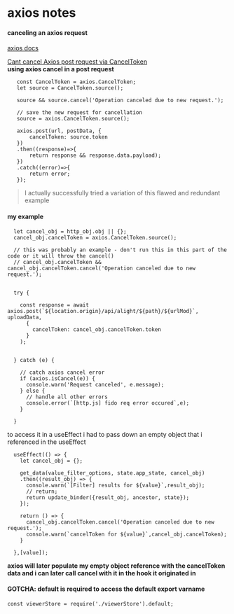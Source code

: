 # axios notes

#### canceling an axios request
[axios docs](https://github.com/axios/axios)

[Cant cancel Axios post request via CancelToken](https://stackoverflow.com/questions/44852054/cant-cancel-axios-post-request-via-canceltoken)   
**using axios cancel in a post request**
```
   const CancelToken = axios.CancelToken;
   let source = CancelToken.source();

   source && source.cancel('Operation canceled due to new request.');

   // save the new request for cancellation
   source = axios.CancelToken.source();

   axios.post(url, postData, {
       cancelToken: source.token
   })
   .then((response)=>{
       return response && response.data.payload);
   })
   .catch((error)=>{
       return error;
   });
```
> I actually successfully tried a variation of this flawed and redundant example

#### my example
```
  let cancel_obj = http_obj.obj || {};
  cancel_obj.cancelToken = axios.CancelToken.source();

  // this was probably an example - don't run this in this part of the code or it will throw the cancel()
  // cancel_obj.cancelToken && cancel_obj.cancelToken.cancel('Operation canceled due to new request.');


  try {

    const response = await axios.post(`${location.origin}/api/alight/${path}/${urlMod}`, uploadData,
      {
        cancelToken: cancel_obj.cancelToken.token
      }
    );


  } catch (e) {

    // catch axios cancel error
    if (axios.isCancel(e)) {
      console.warn('Request canceled', e.message);
    } else {
      // handle all other errors
      console.error(`[http.js] fido req error occured`,e);
    }

  }
```
to access it in a useEffect i had to pass down an empty object that i referenced in the useEffect

```
  useEffect(() => {
    let cancel_obj = {};

    get_data(value_filter_options, state.app_state, cancel_obj)
    .then((result_obj) => {
      console.warn(`[Filter] results for ${value}`,result_obj);
      // return;
      return update_binder({result_obj, ancestor, state});
    });

    return () => {
      cancel_obj.cancelToken.cancel('Operation canceled due to new request.');
      console.warn(`cancelToken for ${value}`,cancel_obj.cancelToken);
    }

  },[value]);
```
**axios will later populate my empty object reference with the cancelToken data and
i can later call cancel with it in the hook it originated in**

#### GOTCHA: default is required to access the default export varname   

```
const viewerStore = require('./viewerStore').default;
```